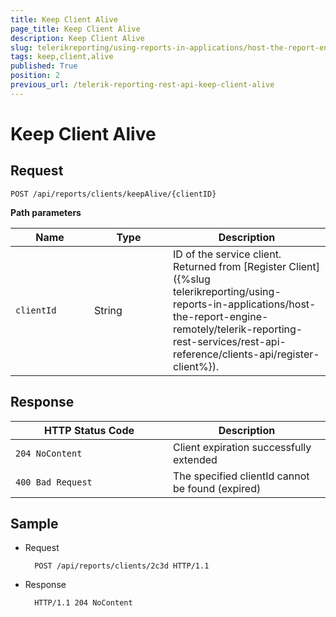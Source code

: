 ```yaml
---
title: Keep Client Alive
page_title: Keep Client Alive 
description: Keep Client Alive
slug: telerikreporting/using-reports-in-applications/host-the-report-engine-remotely/telerik-reporting-rest-services/rest-api-reference/clients-api/keep-client-alive
tags: keep,client,alive
published: True
position: 2
previous_url: /telerik-reporting-rest-api-keep-client-alive
---
```

<style>
table th:first-of-type {
    width: 25%;
}
table th:nth-of-type(2) {
    width: 25%;
}
table th:nth-of-type(3) {
    width: 50%;
}
</style>

# Keep Client Alive

## Request

	POST /api/reports/clients/keepAlive/{clientID}

__Path parameters__ 

| Name | Type | Description |
| ------ | ------ | ------ |
|`clientId`|String|ID of the service client. Returned from [Register Client]({%slug telerikreporting/using-reports-in-applications/host-the-report-engine-remotely/telerik-reporting-rest-services/rest-api-reference/clients-api/register-client%}).|

## Response

| HTTP Status Code | Description |
| ------ | ------ |
|`204 NoContent`|Client expiration successfully extended|
|`400 Bad Request`|The specified clientId cannot be found (expired)|

## Sample

* Request 

		POST /api/reports/clients/2c3d HTTP/1.1
    
* Response 

		HTTP/1.1 204 NoContent     
